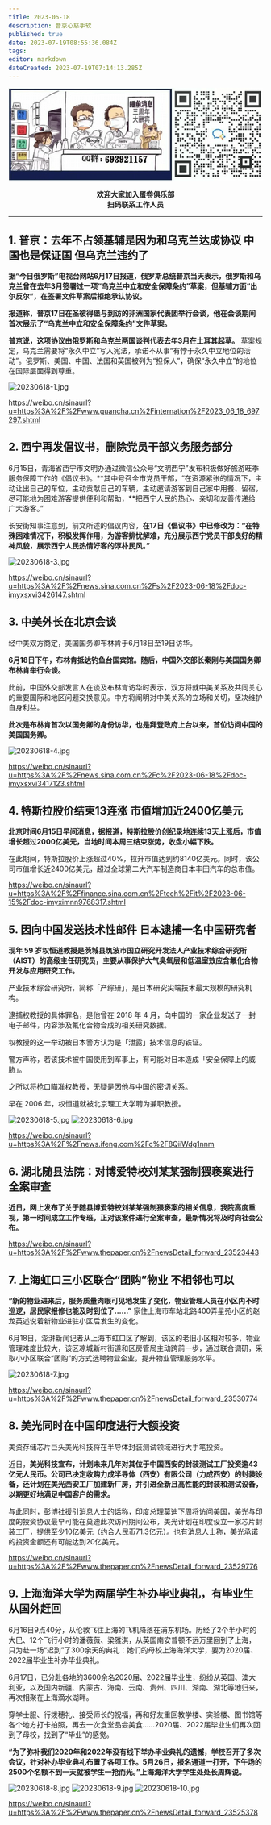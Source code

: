 ```yaml
---
title: 2023-06-18
description: 普京心慈手软
published: true
date: 2023-07-19T08:55:36.084Z
tags: 
editor: markdown
dateCreated: 2023-07-19T07:14:13.285Z
---
```


<center style="font-weight:bold;">
  <img src="/assets/join.png" alt="加入蛋卷俱乐部"><br/>
  <p>欢迎大家加入蛋卷俱乐部<br/>扫码联系工作人员</p>
</center>

---

## 1. 普京：去年不占领基辅是因为和乌克兰达成协议 中国也是保证国  但乌克兰违约了

**据“今日俄罗斯”电视台网站6月17日报道，俄罗斯总统普京当天表示，俄罗斯和乌克兰曾在去年3月签署过一项“乌克兰中立和安全保障条约”草案，但基辅方面“出尔反尔”，在签署文件草案后拒绝承认协议。**

**报道称，普京17日在圣彼得堡与到访的非洲国家代表团举行会谈，他在会谈期间首次展示了“乌克兰中立和安全保障条约”文件草案。**

**普京说，这项协议由俄罗斯和乌克兰两国谈判代表去年3月在土耳其起草。** 草案规定，乌克兰需要将“永久中立”写入宪法，承诺不从事“有悖于永久中立地位的活动”。俄罗斯、美国、中国、法国和英国被列为“担保人”，确保“永久中立”的地位在国际层面得到尊重。

![20230618-1.jpg](https://img.bedtime.news/2023/07/19/64b7a4c585b0c.jpg)

https://weibo.cn/sinaurl?u=https%3A%2F%2Fwww.guancha.cn%2Finternation%2F2023_06_18_697297.shtml

## 2. 西宁再发倡议书，删除党员干部义务服务部分

6月15日，青海省西宁市文明办通过微信公众号“文明西宁”发布积极做好旅游旺季服务保障工作的《倡议书》。**其中号召全市党员干部，“在资源紧张的情况下，主动让出自己的车位，主动贡献自己的车辆，主动邀请游客到自己家中用餐、留宿，尽可能地为困难游客提供便利和帮助，**把西宁人民的热心、亲切和友善传递给广大游客。”

长安街知事注意到，前文所述的倡议内容，**在17日《倡议书》中已修改为：“在特殊困难情况下，积极发挥作用，为游客排忧解难，充分展示西宁党员干部良好的精神风貌，展示西宁人民热情好客的淳朴民风。”**

![20230618-3.jpg](https://img.bedtime.news/2023/07/19/64b7a4c592528.jpg)

https://weibo.cn/sinaurl?u=https%3A%2F%2Fnews.sina.com.cn%2Fs%2F2023-06-18%2Fdoc-imyxsxvi3426147.shtml

## 3. 中美外长在北京会谈

经中美双方商定，美国国务卿布林肯于6月18日至19日访华。

**6月18日下午，布林肯抵达钓鱼台国宾馆。随后，中国外交部长秦刚与美国国务卿布林肯举行会谈。**

此前，中国外交部发言人在谈及布林肯访华时表示，双方将就中美关系及共同关心的重要国际和地区问题交换意见。中方将阐明对中美关系的立场和关切，坚决维护自身利益。

**此次是布林肯首次以国务卿的身份访华，也是拜登政府上台以来，首位访问中国的美国国务卿。**

![20230618-4.jpg](https://img.bedtime.news/2023/07/19/64b7a4c6d4b19.jpg)

https://weibo.cn/sinaurl?u=https%3A%2F%2Fnews.sina.com.cn%2Fc%2F2023-06-18%2Fdoc-imyxsxvi3417123.shtml

## 4. 特斯拉股价结束13连涨 市值增加近2400亿美元

**北京时间6月15日早间消息，据报道，特斯拉股价创纪录地连续13天上涨后，市值增长超过2000亿美元，当地时间本周三结束涨势，收盘小幅下跌。**

在此期间，特斯拉股价上涨超过40%，拉升市值达到约8140亿美元。同时，该公司市值增长近2400亿美元，超过全球第二大汽车制造商日本丰田汽车的总市值。

https://weibo.cn/sinaurl?u=https%3A%2F%2Ffinance.sina.com.cn%2Ftech%2Fit%2F2023-06-15%2Fdoc-imyximnn9768317.shtml

## 5. 因向中国发送技术性邮件 日本逮捕一名中国研究者

**现年 59 岁权恒道教授是茨城县筑波市国立研究开发法人产业技术综合研究所（AIST）的高级主任研究员，主要从事保护大气臭氧层和低温室效应含氟化合物开发与应用研究工作。**

产业技术综合研究所，简称「产综研」，是日本研究尖端技术最大规模的研究机构。

逮捕权教授的具体罪名，是他曾在 2018 年 4 月，向中国的一家企业发送了一封电子邮件，内容涉及氟化合物合成的相关研究数据。

权教授的这一举动被日本警方认为是「泄露」技术信息的铁证。

警方声称，若该技术被中国使用到军事上，有可能对日本造成「安全保障上的威胁」。

之所以将枪口瞄准权教授，无疑是因他与中国的密切关系。

早在 2006 年，权恒道就被北京理工大学聘为兼职教授。

![20230618-5.jpg](https://img.bedtime.news/2023/07/19/64b7a4c505e00.jpg)
![20230618-6.jpg](https://img.bedtime.news/2023/07/19/64b7a4c66bb24.jpg)

https://weibo.cn/sinaurl?u=https%3A%2F%2Fnews.ifeng.com%2Fc%2F8QiiWdg1nnm

## 6. 湖北随县法院：对博爱特校刘某某强制猥亵案进行全案审查

**近日，网上发布了关于随县博爱特校刘某某强制猥亵案的相关信息，我院高度重视，第一时间成立工作专班，正对该案件进行全案审查，最新情况将及时向社会公布。**

https://weibo.cn/sinaurl?u=https%3A%2F%2Fwww.thepaper.cn%2FnewsDetail_forward_23523443 

## 7. 上海虹口三小区联合“团购”物业 不相邻也可以

**“新的物业进来后，服务质量肉眼可见地发生了变化，物业管理人员在小区内不时巡逻，居民家报修也能及时到位了……”** 家住上海市车站北路400弄星苑小区的赵龙英述说着新物业进驻小区后发生的变化。


6月18日，澎湃新闻记者从上海市虹口区了解到，该区的老旧小区相对较多，物业管理难度比较大，该区凉城新村街道和区房管局主动跨前一步，通过联合调研，采取小小区联合“团购”的方式选聘物业企业，提升物业管理服务水平。
 
![20230618-7.jpg](https://img.bedtime.news/2023/07/19/64b7a4c7314bf.jpg)

https://weibo.cn/sinaurl?u=https%3A%2F%2Fwww.thepaper.cn%2FnewsDetail_forward_23530774

## 8. 美光同时在中国印度进行大额投资

美资存储芯片巨头美光科技将在半导体封装测试领域进行大手笔投资。

近日，**美光科技宣布，计划未来几年对其位于中国西安的封装测试工厂投资逾43亿元人民币。公司已决定收购力成半导体（西安）有限公司（力成西安）的封装设备，还计划在美光西安工厂加建新厂房，并引进全新且高性能的封装和测试设备，以期更好地满足中国客户的需求。**

与此同时，彭博社援引消息人士的话称，印度总理莫迪下周将访问美国，美光与印度的投资协议最早可能在莫迪此次访问期间公布，美光计划在印度设立一家芯片封装工厂，提供至少10亿美元（约合人民币71.3亿元）。也有消息人士称，美光承诺的投资金额还有可能达到20亿美元。
 
https://weibo.cn/sinaurl?u=https%3A%2F%2Fwww.thepaper.cn%2FnewsDetail_forward_23529776

## 9. 上海海洋大学为两届学生补办毕业典礼，有毕业生从国外赶回

6月16日9点40分，从伦敦飞往上海的飞机降落在浦东机场。历经了2个半小时的大巴、12个飞行小时的潘薇薇、梁雅淇，从英国南安普顿不远万里回到了上海，只为赴一场“迟到”了300余天的典礼：她们的母校上海海洋大学，要为2020届、2022届毕业生补办毕业典礼。

6月17日，已分赴各地的3600余名2020届、2022届毕业生，纷纷从英国、澳大利亚，以及国内新疆、内蒙古、海南、云南、贵州、四川、湖南、湖北等地归来，再次相聚在上海滴水湖畔。

穿学士服、行拨穗礼、接受师长的祝福，再和好友重回教学楼、实验楼、图书馆等各个地方打卡拍照，再去一次食堂品尝美食……2020届、2022届毕业生们再次回到了母校，找到了“毕业”的感觉。

**“为了弥补我们2020年和2022年没有线下举办毕业典礼的遗憾，学校召开了多次会议，针对补办毕业典礼布置了各项工作。5月26日，报名通道一打开，下午场的2500个名额不到一天就被学生一抢而光。”上海海洋大学学生处处长周辉说。**

![20230618-8.jpg](https://img.bedtime.news/2023/07/19/64b7a4c7573fc.jpg)
![20230618-9.jpg](https://img.bedtime.news/2023/07/19/64b7a4c75a9dd.jpg)
![20230618-10.jpg](https://img.bedtime.news/2023/07/19/64b7a4c7131ce.jpg)

https://weibo.cn/sinaurl?u=https%3A%2F%2Fwww.thepaper.cn%2FnewsDetail_forward_23525378


